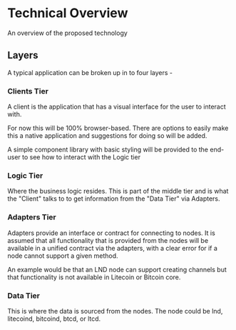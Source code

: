 # Technical Overview

An overview of the proposed technology

## Layers

A typical application can be broken up in to four layers -

### Clients Tier

A client is the application that has a visual interface for the user to interact with.

For now this will be 100% browser-based.  There are options to easily make this a native application and suggestions for doing so will be added.

A simple component library with basic styling will be provided to the end-user to see how to interact with the Logic tier

### Logic Tier

Where the business logic resides.  This is part of the middle tier and is what the "Client" talks to to get information from the "Data Tier" via Adapters.

### Adapters Tier

Adapters provide an interface or contract for connecting to nodes.  It is assumed that all functionality that is provided from the nodes will be available in a unified contract via the adapters, with a clear error for if a node cannot support a given method.

An example would be that an LND node can support creating channels but that functionality is not available in Litecoin or Bitcoin core.

### Data Tier

This is where the data is sourced from the nodes.  The node could be lnd, litecoind, bitcoind, btcd, or ltcd.
